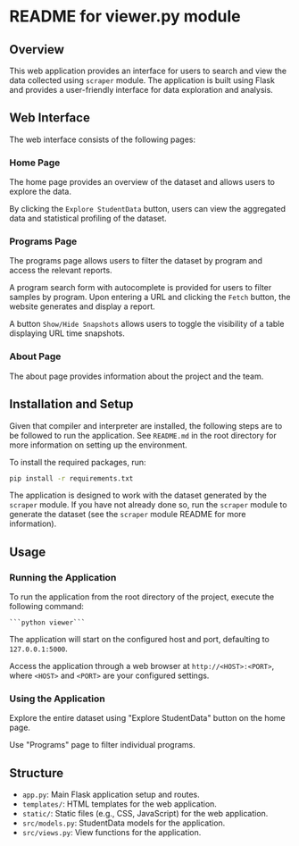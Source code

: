 # README for viewer.py module

## Overview
This web application provides an interface for users to search and view the data collected using `scraper` module.
The application is built using Flask and provides a user-friendly interface for data exploration and analysis.

## Web Interface

The web interface consists of the following pages:

### Home Page

The home page provides an overview of the dataset and allows users to explore the data.

By clicking the `Explore StudentData` button, users can view the aggregated data and statistical profiling of the dataset.

### Programs Page 

The programs page allows users to filter the dataset by program and access the relevant reports.

A program search form with autocomplete is provided for users to filter samples by program. Upon entering a URL and clicking the `Fetch` button, the website generates and display a report.

A button `Show/Hide Snapshots` allows users to toggle the visibility of 
  a table displaying URL time snapshots.

### About Page 

The about page provides information about the project and the team.

## Installation and Setup

Given that compiler and interpreter are installed, the following steps are to be followed to run the application.
See `README.md` in the root directory for more information on setting up the environment.

To install the required packages, run:

```bash
pip install -r requirements.txt
```

The application is designed to work with the dataset generated by the `scraper` module.
If you have not already done so, run the `scraper` module to generate the dataset (see the `scraper` module README for more information).

## Usage

### Running the Application

To run the application from the root directory of the project, execute the following command:
    
    ```python viewer```

The application will start on the configured host and port, defaulting to `127.0.0.1:5000`.

Access the application through a web browser at `http://<HOST>:<PORT>`, where `<HOST>` and `<PORT>` are your configured settings.

### Using the Application

Explore the entire dataset using "Explore StudentData" button on the home page.

Use "Programs" page to filter individual programs.

## Structure
- `app.py`: Main Flask application setup and routes.
- `templates/`: HTML templates for the web application.
- `static/`: Static files (e.g., CSS, JavaScript) for the web application.
- `src/models.py`: StudentData models for the application.
- `src/views.py`: View functions for the application.
